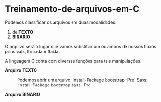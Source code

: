 # Treinamento-de-arquivos-em-C
<p> Podemos classificar os arquivos em duas modalidades:</p>
        <ol>
            <li>de <b>TEXTO</b></li>
            <li><b>BINARIO</b></li>
        </ol>
        <p> O arquivo será o lugar que vamos substituir um ou ambos de nossos fluxos principais, Entrada e Saida.</p>
        <p>A linguagem C conta com diversas funções para tais manipulações.</p>       
        <dl>
              <dt><b> Arquivo TEXTO</b></dt>
              <dd>
                  <p> Podemos abrir um arquivo `Install-Package bootstrap -Pre` Sass: `Install-Package bootstrap.sass -Pre` </p>   
              </dd>
              <dt><b>Arquivo BINARIO</b></dt>
        </dl>
        

